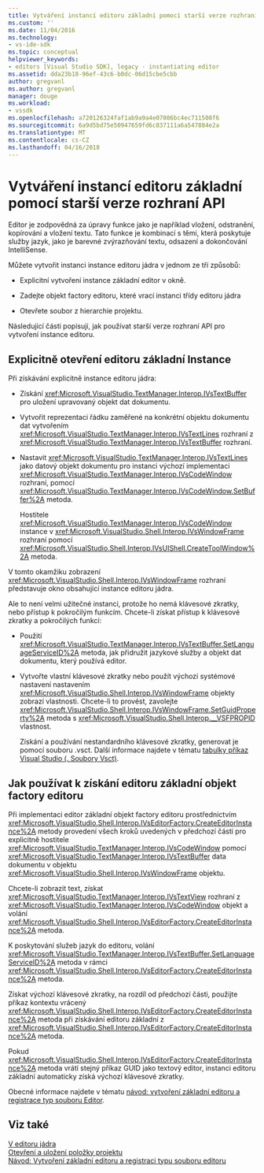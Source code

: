 ```yaml
---
title: Vytváření instancí editoru základní pomocí starší verze rozhraní API | Microsoft Docs
ms.custom: ''
ms.date: 11/04/2016
ms.technology:
- vs-ide-sdk
ms.topic: conceptual
helpviewer_keywords:
- editors [Visual Studio SDK], legacy - instantiating editor
ms.assetid: dda23b18-96ef-43c6-b0dc-06d15cbe5cbb
author: gregvanl
ms.author: gregvanl
manager: douge
ms.workload:
- vssdk
ms.openlocfilehash: a720126324faf1ab9a9a4e07086bc4ec711508f6
ms.sourcegitcommit: 6a9d5bd75e50947659fd6c837111a6a547884e2a
ms.translationtype: MT
ms.contentlocale: cs-CZ
ms.lasthandoff: 04/16/2018
---
```

# <a name="instantiating-the-core-editor-by-using-the-legacy-api"></a>Vytváření instancí editoru základní pomocí starší verze rozhraní API
Editor je zodpovědná za úpravy funkce jako je například vložení, odstranění, kopírování a vložení textu. Tato funkce je kombinací s těmi, která poskytuje služby jazyk, jako je barevné zvýrazňování textu, odsazení a dokončování IntelliSense.  
  
 Můžete vytvořit instanci instance editoru jádra v jednom ze tří způsobů:  
  
-   Explicitní vytvoření instance základní editor v okně.  
  
-   Zadejte objekt factory editoru, které vrací instanci třídy editoru jádra  
  
-   Otevřete soubor z hierarchie projektu.  
  
 Následující části popisují, jak používat starší verze rozhraní API pro vytvoření instance editoru.  
  
## <a name="explicitly-opening-a-core-editor-instance"></a>Explicitně otevření editoru základní Instance  
 Při získávání explicitně instance editoru jádra:  
  
-   Získání <xref:Microsoft.VisualStudio.TextManager.Interop.IVsTextBuffer> pro uložení upravovaný objekt dat dokumentu.  
  
-   Vytvořit reprezentaci řádku zaměřené na konkrétní objektu dokumentu dat vytvořením <xref:Microsoft.VisualStudio.TextManager.Interop.IVsTextLines> rozhraní z <xref:Microsoft.VisualStudio.TextManager.Interop.IVsTextBuffer> rozhraní.  
  
-   Nastavit <xref:Microsoft.VisualStudio.TextManager.Interop.IVsTextLines> jako datový objekt dokumentu pro instanci výchozí implementaci <xref:Microsoft.VisualStudio.TextManager.Interop.IVsCodeWindow> rozhraní, pomocí <xref:Microsoft.VisualStudio.TextManager.Interop.IVsCodeWindow.SetBuffer%2A> metoda.  
  
     Hostitele <xref:Microsoft.VisualStudio.TextManager.Interop.IVsCodeWindow> instance v <xref:Microsoft.VisualStudio.Shell.Interop.IVsWindowFrame> rozhraní pomocí <xref:Microsoft.VisualStudio.Shell.Interop.IVsUIShell.CreateToolWindow%2A> metoda.  
  
 V tomto okamžiku zobrazení <xref:Microsoft.VisualStudio.Shell.Interop.IVsWindowFrame> rozhraní představuje okno obsahující instance editoru jádra.  
  
 Ale to není velmi užitečné instanci, protože ho nemá klávesové zkratky, nebo přístup k pokročilým funkcím. Chcete-li získat přístup k klávesové zkratky a pokročilých funkcí:  
  
-   Použití <xref:Microsoft.VisualStudio.TextManager.Interop.IVsTextBuffer.SetLanguageServiceID%2A> metoda, jak přidružit jazykové služby a objekt dat dokumentu, který používá editor.  
  
-   Vytvořte vlastní klávesové zkratky nebo použít výchozí systémové nastavení nastavením <xref:Microsoft.VisualStudio.Shell.Interop.IVsWindowFrame> objekty zobrazí vlastnosti. Chcete-li to provést, zavolejte <xref:Microsoft.VisualStudio.Shell.Interop.IVsWindowFrame.SetGuidProperty%2A> metoda s <xref:Microsoft.VisualStudio.Shell.Interop.__VSFPROPID> vlastnost.  
  
     Získání a používání nestandardního klávesové zkratky, generovat je pomocí souboru .vsct. Další informace najdete v tématu [tabulky příkaz Visual Studio (. Soubory Vsct)](../extensibility/internals/visual-studio-command-table-dot-vsct-files.md).  
  
## <a name="how-to-use-an-editor-factory-to-obtain-the-core-editor"></a>Jak používat k získání editoru základní objekt factory editoru  
 Při implementaci editor základní objekt factory editoru prostřednictvím <xref:Microsoft.VisualStudio.Shell.Interop.IVsEditorFactory.CreateEditorInstance%2A> metody provedení všech kroků uvedených v předchozí části pro explicitně hostitele <xref:Microsoft.VisualStudio.TextManager.Interop.IVsCodeWindow> pomocí <xref:Microsoft.VisualStudio.TextManager.Interop.IVsTextBuffer> data dokumentu v objektu <xref:Microsoft.VisualStudio.Shell.Interop.IVsWindowFrame> objektu.  
  
 Chcete-li zobrazit text, získat <xref:Microsoft.VisualStudio.TextManager.Interop.IVsTextView> rozhraní z <xref:Microsoft.VisualStudio.TextManager.Interop.IVsCodeWindow> objekt a volání <xref:Microsoft.VisualStudio.Shell.Interop.IVsEditorFactory.CreateEditorInstance%2A> metoda.  
  
 K poskytování služeb jazyk do editoru, volání <xref:Microsoft.VisualStudio.TextManager.Interop.IVsTextBuffer.SetLanguageServiceID%2A> metoda v rámci <xref:Microsoft.VisualStudio.Shell.Interop.IVsEditorFactory.CreateEditorInstance%2A> metoda.  
  
 Získat výchozí klávesové zkratky, na rozdíl od předchozí části, použijte příkaz kontextu vrácený <xref:Microsoft.VisualStudio.Shell.Interop.IVsEditorFactory.CreateEditorInstance%2A> metoda při získávání editoru základní z <xref:Microsoft.VisualStudio.Shell.Interop.IVsEditorFactory.CreateEditorInstance%2A> metoda.  
  
 Pokud <xref:Microsoft.VisualStudio.Shell.Interop.IVsEditorFactory.CreateEditorInstance%2A> metoda vrátí stejný příkaz GUID jako textový editor, instanci editoru základní automaticky získá výchozí klávesové zkratky.  
  
 Obecné informace najdete v tématu [návod: vytvoření základní editoru a registrace typ souboru Editor](../extensibility/walkthrough-creating-a-core-editor-and-registering-an-editor-file-type.md).  
  
## <a name="see-also"></a>Viz také  
 [V editoru jádra](../extensibility/inside-the-core-editor.md)   
 [Otevření a uložení položky projektu](../extensibility/internals/opening-and-saving-project-items.md)   
 [Návod: Vytvoření základní editoru a registraci typu souboru editoru](../extensibility/walkthrough-creating-a-core-editor-and-registering-an-editor-file-type.md)